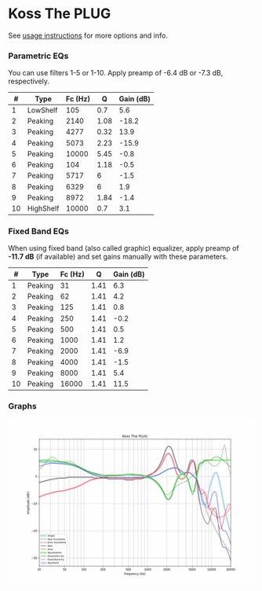 # Koss The PLUG
See [usage instructions](https://github.com/jaakkopasanen/AutoEq#usage) for more options and info.

### Parametric EQs
You can use filters 1-5 or 1-10. Apply preamp of -6.4 dB or -7.3 dB, respectively.

|   # | Type      |   Fc (Hz) |    Q |   Gain (dB) |
|-----|-----------|-----------|------|-------------|
|   1 | LowShelf  |       105 | 0.7  |         5.6 |
|   2 | Peaking   |      2140 | 1.08 |       -18.2 |
|   3 | Peaking   |      4277 | 0.32 |        13.9 |
|   4 | Peaking   |      5073 | 2.23 |       -15.9 |
|   5 | Peaking   |     10000 | 5.45 |        -0.8 |
|   6 | Peaking   |       104 | 1.18 |        -0.5 |
|   7 | Peaking   |      5717 | 6    |        -1.5 |
|   8 | Peaking   |      6329 | 6    |         1.9 |
|   9 | Peaking   |      8972 | 1.84 |        -1.4 |
|  10 | HighShelf |     10000 | 0.7  |         3.1 |

### Fixed Band EQs
When using fixed band (also called graphic) equalizer, apply preamp of **-11.7 dB** (if available) and set gains manually with these parameters.

|   # | Type    |   Fc (Hz) |    Q |   Gain (dB) |
|-----|---------|-----------|------|-------------|
|   1 | Peaking |        31 | 1.41 |         6.3 |
|   2 | Peaking |        62 | 1.41 |         4.2 |
|   3 | Peaking |       125 | 1.41 |         0.8 |
|   4 | Peaking |       250 | 1.41 |        -0.2 |
|   5 | Peaking |       500 | 1.41 |         0.5 |
|   6 | Peaking |      1000 | 1.41 |         1.2 |
|   7 | Peaking |      2000 | 1.41 |        -6.9 |
|   8 | Peaking |      4000 | 1.41 |        -1.5 |
|   9 | Peaking |      8000 | 1.41 |         5.4 |
|  10 | Peaking |     16000 | 1.41 |        11.5 |

### Graphs
![](./Koss%20The%20PLUG.png)
